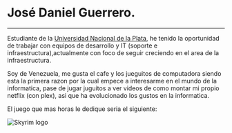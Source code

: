 # José Daniel Guerrero.
---

Estudiante de la [Universidad Nacional de la Plata](https://www.info.unlp.edu.ar/), he tenido la oportunidad de trabajar con equipos de desarrollo y IT (soporte e infraestructura),actualmente con foco de seguir creciendo en el area de la infraestructura.

Soy de Venezuela, me gusta el cafe y los jueguitos de computadora siendo esta la primera razon por la cual empece a interesarme en el mundo de la informatica, pase de jugar juguitos a ver videos de como montar mi propio netflix (con plex), asi que ha evolucionado los gustos en la informatica.


El juego que mas horas le dedique seria el siguiente:

![Skyrim logo](https://images.wallpapersden.com/image/wxl-the-elder-scrolls-v-skyrim_71725.jpg)




 
